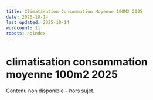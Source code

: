 ```yaml
---
title: Climatisation Consommation Moyenne 100M2 2025
date: 2025-10-14
last_updated: 2025-10-14
wordcount: 11
robots: noindex
---
```


# climatisation consommation moyenne 100m2 2025

Contenu non disponible – hors sujet.